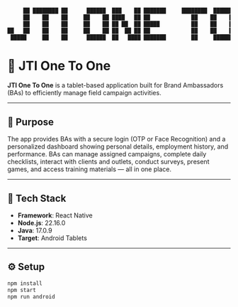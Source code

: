 ```zsh

     ██ ████████ ██      ██████  ███    ██ ███████     ████████  ██████       ██████  ███    ██ ███████
     ██    ██    ██     ██    ██ ████   ██ ██             ██    ██    ██     ██    ██ ████   ██ ██
     ██    ██    ██     ██    ██ ██ ██  ██ █████          ██    ██    ██     ██    ██ ██ ██  ██ █████
██   ██    ██    ██     ██    ██ ██  ██ ██ ██             ██    ██    ██     ██    ██ ██  ██ ██ ██
 █████     ██    ██      ██████  ██   ████ ███████        ██     ██████       ██████  ██   ████ ███████


```

# 📱 JTI One To One

**JTI One To One** is a tablet-based application built for Brand Ambassadors (BAs) to efficiently manage field campaign activities.

---

## 🚀 Purpose

The app provides BAs with a secure login (OTP or Face Recognition) and a personalized dashboard showing personal details, employment history, and performance. BAs can manage assigned campaigns, complete daily checklists, interact with clients and outlets, conduct surveys, present games, and access training materials — all in one place.

---

## 🔧 Tech Stack

- **Framework**: React Native
- **Node.js**: 22.16.0
- **Java**: 17.0.9
- **Target**: Android Tablets

---

## ⚙️ Setup

```bash
npm install
npm start
npm run android

```

